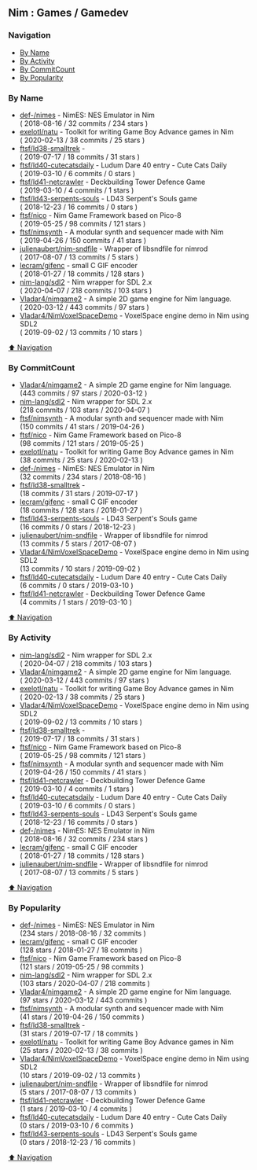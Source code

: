 ## Nim : Games / Gamedev


### Navigation

- [By Name](#by-name)
- [By Activity](#by-activity)
- [By CommitCount](#by-commitcount)
- [By Popularity](#by-popularity)

### By Name
<!-- PROJECTS_LIST -->
- [def-/nimes](https://github.com/def-/nimes) - NimES: NES Emulator in Nim <br/> ( 2018-08-16 / 32 commits / 234 stars )
- [exelotl/natu](https://github.com/exelotl/natu) - Toolkit for writing Game Boy Advance games in Nim <br/> ( 2020-02-13 / 38 commits / 25 stars )
- [ftsf/ld38-smalltrek](https://github.com/ftsf/ld38-smalltrek) -  <br/> ( 2019-07-17 / 18 commits / 31 stars )
- [ftsf/ld40-cutecatsdaily](https://github.com/ftsf/ld40-cutecatsdaily) - Ludum Dare 40 entry - Cute Cats Daily <br/> ( 2019-03-10 / 6 commits / 0 stars )
- [ftsf/ld41-netcrawler](https://github.com/ftsf/ld41-netcrawler) - Deckbuilding Tower Defence Game <br/> ( 2019-03-10 / 4 commits / 1 stars )
- [ftsf/ld43-serpents-souls](https://github.com/ftsf/ld43-serpents-souls) - LD43 Serpent's Souls game <br/> ( 2018-12-23 / 16 commits / 0 stars )
- [ftsf/nico](https://github.com/ftsf/nico) - Nim Game Framework based on Pico-8 <br/> ( 2019-05-25 / 98 commits / 121 stars )
- [ftsf/nimsynth](https://github.com/ftsf/nimsynth) - A modular synth and sequencer made with Nim <br/> ( 2019-04-26 / 150 commits / 41 stars )
- [julienaubert/nim-sndfile](https://github.com/julienaubert/nim-sndfile) - Wrapper of libsndfile for nimrod <br/> ( 2017-08-07 / 13 commits / 5 stars )
- [lecram/gifenc](https://github.com/lecram/gifenc) - small C GIF encoder <br/> ( 2018-01-27 / 18 commits / 128 stars )
- [nim-lang/sdl2](https://github.com/nim-lang/sdl2) - Nim wrapper for SDL 2.x <br/> ( 2020-04-07 / 218 commits / 103 stars )
- [Vladar4/nimgame2](https://github.com/Vladar4/nimgame2) - A simple 2D game engine for Nim language. <br/> ( 2020-03-12 / 443 commits / 97 stars )
- [Vladar4/NimVoxelSpaceDemo](https://github.com/Vladar4/NimVoxelSpaceDemo) - VoxelSpace engine demo in Nim using SDL2 <br/> ( 2019-09-02 / 13 commits / 10 stars )
<!-- /PROJECTS_LIST -->

[⬆ Navigation](#navigation)

### By CommitCount
<!-- COMMITCOUNT_LIST -->
- [Vladar4/nimgame2](https://github.com/Vladar4/nimgame2) - A simple 2D game engine for Nim language. <br/> (443 commits / 97 stars / 2020-03-12 )
- [nim-lang/sdl2](https://github.com/nim-lang/sdl2) - Nim wrapper for SDL 2.x <br/> (218 commits / 103 stars / 2020-04-07 )
- [ftsf/nimsynth](https://github.com/ftsf/nimsynth) - A modular synth and sequencer made with Nim <br/> (150 commits / 41 stars / 2019-04-26 )
- [ftsf/nico](https://github.com/ftsf/nico) - Nim Game Framework based on Pico-8 <br/> (98 commits / 121 stars / 2019-05-25 )
- [exelotl/natu](https://github.com/exelotl/natu) - Toolkit for writing Game Boy Advance games in Nim <br/> (38 commits / 25 stars / 2020-02-13 )
- [def-/nimes](https://github.com/def-/nimes) - NimES: NES Emulator in Nim <br/> (32 commits / 234 stars / 2018-08-16 )
- [ftsf/ld38-smalltrek](https://github.com/ftsf/ld38-smalltrek) -  <br/> (18 commits / 31 stars / 2019-07-17 )
- [lecram/gifenc](https://github.com/lecram/gifenc) - small C GIF encoder <br/> (18 commits / 128 stars / 2018-01-27 )
- [ftsf/ld43-serpents-souls](https://github.com/ftsf/ld43-serpents-souls) - LD43 Serpent's Souls game <br/> (16 commits / 0 stars / 2018-12-23 )
- [julienaubert/nim-sndfile](https://github.com/julienaubert/nim-sndfile) - Wrapper of libsndfile for nimrod <br/> (13 commits / 5 stars / 2017-08-07 )
- [Vladar4/NimVoxelSpaceDemo](https://github.com/Vladar4/NimVoxelSpaceDemo) - VoxelSpace engine demo in Nim using SDL2 <br/> (13 commits / 10 stars / 2019-09-02 )
- [ftsf/ld40-cutecatsdaily](https://github.com/ftsf/ld40-cutecatsdaily) - Ludum Dare 40 entry - Cute Cats Daily <br/> (6 commits / 0 stars / 2019-03-10 )
- [ftsf/ld41-netcrawler](https://github.com/ftsf/ld41-netcrawler) - Deckbuilding Tower Defence Game <br/> (4 commits / 1 stars / 2019-03-10 )
<!-- /COMMITCOUNT_LIST -->
[⬆ Navigation](#navigation)

### By Activity
<!-- ACTIVITY_LIST -->
- [nim-lang/sdl2](https://github.com/nim-lang/sdl2) - Nim wrapper for SDL 2.x <br/> ( 2020-04-07 / 218 commits / 103 stars )
- [Vladar4/nimgame2](https://github.com/Vladar4/nimgame2) - A simple 2D game engine for Nim language. <br/> ( 2020-03-12 / 443 commits / 97 stars )
- [exelotl/natu](https://github.com/exelotl/natu) - Toolkit for writing Game Boy Advance games in Nim <br/> ( 2020-02-13 / 38 commits / 25 stars )
- [Vladar4/NimVoxelSpaceDemo](https://github.com/Vladar4/NimVoxelSpaceDemo) - VoxelSpace engine demo in Nim using SDL2 <br/> ( 2019-09-02 / 13 commits / 10 stars )
- [ftsf/ld38-smalltrek](https://github.com/ftsf/ld38-smalltrek) -  <br/> ( 2019-07-17 / 18 commits / 31 stars )
- [ftsf/nico](https://github.com/ftsf/nico) - Nim Game Framework based on Pico-8 <br/> ( 2019-05-25 / 98 commits / 121 stars )
- [ftsf/nimsynth](https://github.com/ftsf/nimsynth) - A modular synth and sequencer made with Nim <br/> ( 2019-04-26 / 150 commits / 41 stars )
- [ftsf/ld41-netcrawler](https://github.com/ftsf/ld41-netcrawler) - Deckbuilding Tower Defence Game <br/> ( 2019-03-10 / 4 commits / 1 stars )
- [ftsf/ld40-cutecatsdaily](https://github.com/ftsf/ld40-cutecatsdaily) - Ludum Dare 40 entry - Cute Cats Daily <br/> ( 2019-03-10 / 6 commits / 0 stars )
- [ftsf/ld43-serpents-souls](https://github.com/ftsf/ld43-serpents-souls) - LD43 Serpent's Souls game <br/> ( 2018-12-23 / 16 commits / 0 stars )
- [def-/nimes](https://github.com/def-/nimes) - NimES: NES Emulator in Nim <br/> ( 2018-08-16 / 32 commits / 234 stars )
- [lecram/gifenc](https://github.com/lecram/gifenc) - small C GIF encoder <br/> ( 2018-01-27 / 18 commits / 128 stars )
- [julienaubert/nim-sndfile](https://github.com/julienaubert/nim-sndfile) - Wrapper of libsndfile for nimrod <br/> ( 2017-08-07 / 13 commits / 5 stars )
<!-- /ACTIVITY_LIST -->

[⬆ Navigation](#navigation)

### By Popularity
<!-- POPULARITY_LIST -->
- [def-/nimes](https://github.com/def-/nimes) - NimES: NES Emulator in Nim <br/> (234 stars / 2018-08-16 / 32 commits )
- [lecram/gifenc](https://github.com/lecram/gifenc) - small C GIF encoder <br/> (128 stars / 2018-01-27 / 18 commits )
- [ftsf/nico](https://github.com/ftsf/nico) - Nim Game Framework based on Pico-8 <br/> (121 stars / 2019-05-25 / 98 commits )
- [nim-lang/sdl2](https://github.com/nim-lang/sdl2) - Nim wrapper for SDL 2.x <br/> (103 stars / 2020-04-07 / 218 commits )
- [Vladar4/nimgame2](https://github.com/Vladar4/nimgame2) - A simple 2D game engine for Nim language. <br/> (97 stars / 2020-03-12 / 443 commits )
- [ftsf/nimsynth](https://github.com/ftsf/nimsynth) - A modular synth and sequencer made with Nim <br/> (41 stars / 2019-04-26 / 150 commits )
- [ftsf/ld38-smalltrek](https://github.com/ftsf/ld38-smalltrek) -  <br/> (31 stars / 2019-07-17 / 18 commits )
- [exelotl/natu](https://github.com/exelotl/natu) - Toolkit for writing Game Boy Advance games in Nim <br/> (25 stars / 2020-02-13 / 38 commits )
- [Vladar4/NimVoxelSpaceDemo](https://github.com/Vladar4/NimVoxelSpaceDemo) - VoxelSpace engine demo in Nim using SDL2 <br/> (10 stars / 2019-09-02 / 13 commits )
- [julienaubert/nim-sndfile](https://github.com/julienaubert/nim-sndfile) - Wrapper of libsndfile for nimrod <br/> (5 stars / 2017-08-07 / 13 commits )
- [ftsf/ld41-netcrawler](https://github.com/ftsf/ld41-netcrawler) - Deckbuilding Tower Defence Game <br/> (1 stars / 2019-03-10 / 4 commits )
- [ftsf/ld40-cutecatsdaily](https://github.com/ftsf/ld40-cutecatsdaily) - Ludum Dare 40 entry - Cute Cats Daily <br/> (0 stars / 2019-03-10 / 6 commits )
- [ftsf/ld43-serpents-souls](https://github.com/ftsf/ld43-serpents-souls) - LD43 Serpent's Souls game <br/> (0 stars / 2018-12-23 / 16 commits )
<!-- /POPULARITY_LIST -->

[⬆ Navigation](#navigation)
